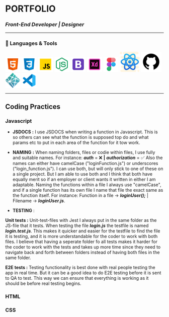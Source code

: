 # PORTFOLIO


### ***Front-End Developer | Designer***







---

### 🧰 Languages & Tools

![My Image](/assets/icons/icons8-html.png "HTML")
![My Image](/assets/icons/icons8-css.png "CSS")
![My Image](/assets/icons/icons8-javascript.png "Javascript")
![My Image](/assets/icons/icons8-node-js.png "Node JS")
![My Image](/assets/icons/icons8-bootstrap.png "Bootstrap")
![My Image](/assets/icons/icons8-adobe-xd.png "Adobe XD")
![My Image](/assets/icons/icons8-figma.png "Figma")
![My Image](/assets/icons/icons8-react-native.png "React")
![My Image](/assets/icons/icons8-github.png "GitHub")
![My Image](/assets/icons/icons8-netlify.png "Netlify")
![My Image](/assets/icons/icons8-visual-studio-code.png "Visual Studio Code")

---






## Coding Practices

### Javascript

- **JSDOCS** **:**
I use JSDOCS when writing a function in Javascript. This is so others can see what the function is supposed top do and what params etc to put in each area of the function for it tow work.



- **NAMING** **:**
When naming folders, files or codie within files, I use fully and suitable names. 
  For instance: ***auth*** = ❌ **|** ***authorization*** = ✅
Also the names can either have camelCase ("loginFunction.js") or underscores ("login_function.js"). I can use both, but will only stick to one of these on a single project. But I am able to use both and I think that both have equally merit so if an employer or client wants it written in either I am adaptable. Naming the functions within a file I always use "camelCase", and if a single function has its own file I name that file the exact same as the function itself. For instance: Function in a file -> ***loginUser();*** | Filename -> ***loginUser.js***.



- **TESTING** :

**Unit tests :** Unit-test-files with Jest I always put in the same folder as the JS-file that it tests. When testing the file ***login.js*** the testfile is named ***login.test.js***. This makes it quicker and easier for the testfile to find the file it is testing, and it is more understandable for the coder to work with both files. I believe that having a seperate folder fo all tests makes it harder for the coder to work with the tests and takes up more time since they need to navigate back and forth between folders instead of having both files in the same folder.

**E2E tests :** Testing functionality is best done with real people testing the app in real time. But it can be a good idea to do E2E testing before it is sent to QA to test. This way we can ensure that everything is working as it should be before real testing begins.




### HTML



### CSS
